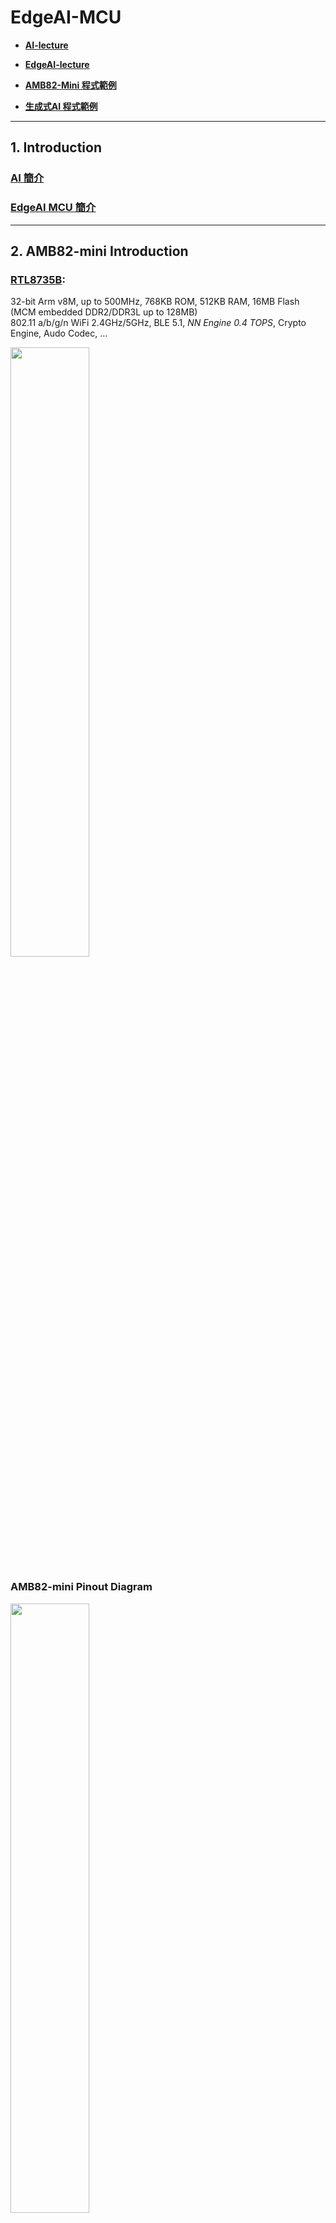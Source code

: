 # EdgeAI-MCU
* **[AI-lecture](https://rkuo2000.github.io/AI-course/)**
* **[EdgeAI-lecture](https://rkuo2000.github.io/EdgeAI-course/)**
  
* **[AMB82-Mini 程式範例](https://github.com/rkuo2000/Arduino/tree/master/examples/AMB82-MINI)**
* **[生成式AI 程式範例](https://github.com/rkuo2000/GenAI/)**

---
## 1. Introduction

### [AI 簡介](https://rkuo2000.github.io/AI-course/lecture/2023/12/01/AI-Brief.html)

### [EdgeAI MCU 簡介](https://rkuo2000.github.io/EdgeAI-course/lecture/2024/03/01/Edge-AI-MCU-Intro.html)

---
## 2. AMB82-mini Introduction

### [RTL8735B](https://www.amebaiot.com/en/amebapro2/):
32-bit Arm v8M, up to 500MHz, 768KB ROM, 512KB RAM, 16MB Flash (MCM embedded DDR2/DDR3L up to 128MB)<br>
802.11 a/b/g/n WiFi 2.4GHz/5GHz, BLE 5.1, *NN Engine 0.4 TOPS*, Crypto Engine, Audo Codec, ...<br>

<p><img width="50%" height="50%" src="https://www.amebaiot.com/wp-content/uploads/2023/03/amb82_mini.png"></p>

### AMB82-mini Pinout Diagram
<p><img width="50%" height="50%" src="https://github.com/rkuo2000/EdgeAI-MCU/blob/main/assets/AMB82-MINI_pinout.png?raw=true"></p>

* [Ameba Arduino](https://www.amebaiot.com/en/ameba-arduino-summary/)

---
## 3. [Arduino IDE使用介紹](https://www.amebaiot.com/en/amebapro2-amb82-mini-arduino-getting-started/)
* Preferences : 
  
* [Ameba AIoT 影片](https://www.youtube.com/@amebaiot7033)
  
[![](https://markdown-videos-api.jorgenkh.no/youtube/-jQDpDFX2ao)](https://youtu.be/-jQDpDFX2ao)

---
## 4. AMB82 Mini 範例練習
* [Amebapro2 AMB82-mini Arduino Example Guides](https://www.amebaiot.com/en/amebapro2-amb82-mini-arduino-peripherals-examples)
  
### 影像串流範例
[RTSP_VideoOnly](https://github.com/rkuo2000/Arduino/tree/master/examples/AMB82-MINI/RTSP_VideoOnly/)<br>
[![](https://markdown-videos-api.jorgenkh.no/youtube/OmAnWOmt6WQ)](https://youtu.be/OmAnWOmt6WQ)

### 人臉檢測範例
[RTSP_FaceDetection](https://github.com/rkuo2000/Arduino/tree/master/examples/AMB82-MINI/RTSP_FaceDetection/)<br>
[![](https://markdown-videos-api.jorgenkh.no/youtube/KD95JH6gVew)](https://youtu.be/KD95JH6gVew)

### 人臉識別範例
[RTSP_FaceRecognition](https://github.com/rkuo2000/Arduino/tree/master/examples/AMB82-MINI/RTSP_FaceRecognition/)<br>
[![](https://markdown-videos-api.jorgenkh.no/youtube/GGOIQmMfeF8)](https://youtu.be/GGOIQmMfeF8)

### 音頻分類範例
[AudioClassification](https://github.com/rkuo2000/Arduino/tree/master/examples/AMB82-MINI/AudioClassification/)<br>
[YAMNet](https://codimd.mcl.math.ncu.edu.tw/s/hoOqEgBSf)<br>
[![](https://markdown-videos-api.jorgenkh.no/youtube/oi8ML6aJcvI)](https://youtu.be/oi8ML6aJcvI)

### 慣性感測範例
[IMU MPU6050-DMP6v12](https://github.com/rkuo2000/Arduino/tree/master/examples/AMB82-MINI/IMU_MPU6050_DMP6v12)<br>

### 紅外線測距
[IR_VL53L0X](https://github.com/rkuo2000/Arduino/tree/master/examples/AMB82-MINI/IR_VL53L0X)<br>

### 彩色TFTLCD
[TFTLCD_ILI9341](https://github.com/rkuo2000/Arduino/tree/master/examples/AMB82-MINI/TFTLCD_ILI9341)

---
## 5. EdgeAI Image Classification

### [卷積層神經網路介紹](https://rkuo2000.github.io/AI-course/lecture/2023/12/03/CNN.html)

### [影像分類介紹](https://rkuo2000.github.io/AI-course/lecture/2023/12/04/Image-Classification.html)

### AMB82 Mini 影像分類範例
[RTSP_ImageClassification.ino](https://github.com/rkuo2000/EdgeAI-MCU/blob/main/Arduino/AMB82-mini/RTSP_EmotionClassification/RTSP_EmotionClassification.ino)<br>

[![](https://markdown-videos-api.jorgenkh.no/youtube/c3XGkc9ShwQ&t=52s)](https://youtu.be/c3XGkc9ShwQ&t=52s)

---
## 6. EdgeAI Object Detection

### [物件檢測介紹](https://rkuo2000.github.io/AI-course/lecture/2023/12/05/Object-Detection.html)
### [物件檢測範例練習](https://rkuo2000.github.io/AI-course/lecture/2023/12/05/Object-Detection-Exercises.html)

### [YOLOv7](https://github.com/WongKinYiu/yolov7)
[YOLOv7: Trainable bag-of-freebies sets new state-of-the-art for real-time object detectors](https://arxiv.org/abs/2207.02696)<br>
**Kaggle:** [https://www.kaggle.com/code/rkuo2000/yolov7](https://www.kaggle.com/code/rkuo2000/yolov7)<br>

### [YOLOv9](https://github.com/WongKinYiu/yolov9)
[YOLOv9: Learning What You Want to Learn Using Programmable Gradient Information](https://arxiv.org/abs/2402.13616)<br>
![](https://learnopencv.com/wp-content/uploads/2024/02/feature-1.gif)
**Kaggle:** [https://www.kaggle.com/code/rkuo2000/yolov9](https://www.kaggle.com/code/rkuo2000/yolov9)<br>

### AMB82 Mini 物件偵測範例
[RTSP_ObjectDetectionLoop](https://github.com/rkuo2000/Arduino/tree/master/examples/AMB82-MINI/RTSP_ObjectDetectionLoop)<br>
[![](https://markdown-videos-api.jorgenkh.no/youtube/EvryVoQyqqk)](https://youtu.be/EvryVoQyqqk)

### AMB82 Mini SD卡加載模型範例
[RTPS_ObjectDetection_AudioClassification.ino](https://github.com/rkuo2000/Arduino/tree/master/examples/AMB82-MINI/RTSP_ObjectDetection_AudioClassification/)<br>
[![](https://markdown-videos-api.jorgenkh.no/youtube/cVvdnXiCAa4)](https://youtu.be/cVvdnXiCAa4)

### Online NN Conversion Tool (客製化模型轉換工具)
[![](https://markdown-videos-api.jorgenkh.no/youtube/6cHC2cOKgQk)](https://youtu.be/6cHC2cOKgQk)

---
## 7. EdgeAI with LLM
* [生成式AI 程式範例](https://github.com/rkuo2000/GenAI)<br>

### [Large Language Model](https://rkuo2000.github.io/AI-course/lecture/2024/03/21/LLM.html) (大型語言模型介紹)

### Text-to-Text (LLM 程式範例)
* [llm_server.py](https://github.com/rkuo2000/GenAI/blob/main/Text-to-Text/llm_server.py)
* [llm_client.py](https://github.com/rkuo2000/GenAI/blob/main/Text-to-Text/llm_client.py)

### AMB82 Mini - 語音辨識範例
* [AmebaPro2 whisper server](https://github.com/rkuo2000/Arduino/tree/master/examples/AMB82-MINI/src/AmebaPro2_whisper_server.py)
* [RecordMP4_HTTP_Post_Audio.ino](https://github.com/rkuo2000/Arduino/tree/master/examples/AMB82-MINI/RecordMP4_HTTP_Post_Audio/)

### AMB82 Mini - 語音交談範例
* [AmebaPro2 whisper llm_server](https://github.com/rkuo2000/Arduino/tree/master/examples/AMB82-MINI/src/AmebaPro2_whisper_llm_server.py)
* [RecordMP4_HTTP_Post_Audio.ino](hhttps://github.com/rkuo2000/Arduino/tree/master/examples/AMB82-MINI/RecordMP4_HTTP_Post_Audio/)

---
## 8. EdgeAI with VLM

### [Vision Language Model](https://rkuo2000.github.io/AI-course/lecture/2024/03/27/VLM.html) (視覺語言模型介紹)

### Image+Text
* [llava_server.py](https://github.com/rkuo2000/GenAI/blob/main/Image-to-Text/llava_server.py)
* [post_imgtxt.py](https://github.com/rkuo2000/GenAI/blob/main/Image-to-Text/post_imgtxt.py)

### Image+Audio
* [whisper_llava_server.py](https://github.com/rkuo2000/GenAI/blob/main/Image-to-Text/whisper_llava_server.py)
* [post_imgau.py](https://github.com/rkuo2000/GenAI/blob/main/Image-to-Text/post_imgau.py) 

### AMB82 Mini - 影像+語音交談範例
* [AmebaPro2_whisper_llava_server.py](https://github.com/rkuo2000/EdgeAI-MCU/blob/main/Arduino/AMB82-mini/src/AmebaPro2_whisper_llava_server.py)<br>
* [RecordMP4_CaptureJPG_HTTP_Post_AudioImage](https://github.com/rkuo2000/Arduino/tree/master/examples/AMB82-MINI/RecordMP4_CaptureJPG_HTTP_Post_AudioImage)

---
## EdgeAI Projects

### [Portable ChatGPT](https://github.com/rkuo2000/portable-ChatGPT)
[![](https://markdown-videos-api.jorgenkh.no/youtube/7rfmXPqyLF0)](https://youtu.be/7rfmXPqyLF0)


